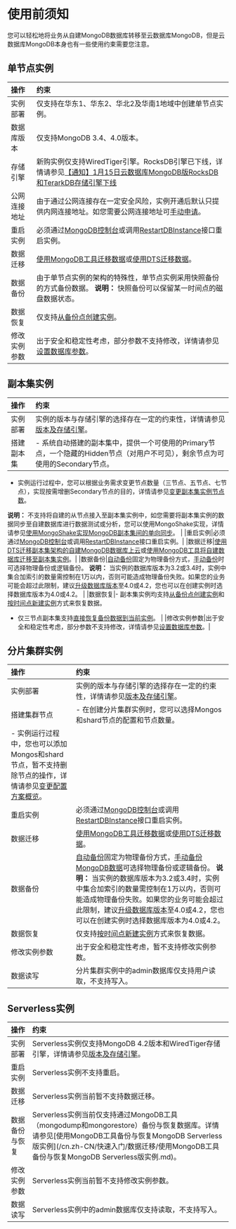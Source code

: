 # 使用前须知

您可以轻松地将业务从自建MongoDB数据库转移至云数据库MongoDB，但是云数据库MongoDB本身也有一些使用约束需要您注意。

## 单节点实例

|操作|约束|
|:-|:-|
|实例部署|仅支持在华东1、华东2、华北2及华南1地域中创建单节点实例。|
|数据库版本|仅支持MongoDB 3.4、4.0版本。|
|存储引擎|新购实例仅支持WiredTiger引擎。RocksDB引擎已下线，详情请参见[【通知】1月15日云数据库MongoDB版RocksDB和TerarkDB存储引擎下线](/cn.zh-CN/产品通知/【通知】1月15日云数据库MongoDB版RocksDB和TerarkDB存储引擎下线.md) |
|公网连接地址|由于通过公网连接存在一定安全风险，实例开通后默认只提供内网连接地址。如您需要公网连接地址可[手动申请](/cn.zh-CN/用户指南/管理网络连接/公网连接地址/申请公网连接地址.md)。|
|重启实例|必须通过[MongoDB控制台](https://mongodb.console.aliyun.com/)或调用[RestartDBInstance](/cn.zh-CN/API参考/实例管理/RestartDBInstance.md)接口重启实例。|
|数据迁移|[使用MongoDB工具迁移数据](/cn.zh-CN/快速入门/数据迁移/使用MongoDB工具将自建数据库迁移至单节点实例.md)或[使用DTS迁移数据](/cn.zh-CN/快速入门/数据迁移/使用DTS迁移副本集架构的自建MongoDB数据库上云.md)。|
|数据备份|由于单节点实例的架构的特殊性，单节点实例采用快照备份的方式备份数据。 **说明：** 快照备份可以保留某一时间点的磁盘数据状态。 |
|数据恢复|仅支持[从备份点创建实例](/cn.zh-CN/用户指南/数据恢复/从备份点创建实例.md)。|
|修改实例参数|出于安全和稳定性考虑，部分参数不支持修改，详情请参见[设置数据库参数](/cn.zh-CN/用户指南/参数设置/设置数据库参数.md)。|

## 副本集实例

|操作|约束|
|:-|:-|
|实例部署|实例的版本与存储引擎的选择存在一定的约束性，详情请参见[版本及存储引擎](/cn.zh-CN/产品简介/版本及存储引擎.md)。|
|搭建副本集|-   系统自动搭建的副本集中，提供一个可使用的Primary节点，一个隐藏的Hidden节点（对用户不可见），剩余节点为可使用的Secondary节点。
-   实例运行过程中，您可以根据业务需求变更节点数量（三节点、五节点、七节点），实现按需增删Secondary节点的目的，详情请参见[变更副本集实例节点数](/cn.zh-CN/用户指南/实例管理/变更实例配置/变更副本集实例节点数.md)。

**说明：** 不支持将自建的从节点接入至副本集实例中，如您需要将副本集实例的数据同步至自建数据库进行数据测试或分析，您可以使用MongoShake实现，详情请参见[使用MongoShake实现MongoDB副本集间的单向同步](/cn.zh-CN/用户指南/数据迁移和同步/数据同步/使用MongoShake实现MongoDB副本集间的单向同步.md)。 |
|重启实例|必须通过[MongoDB控制台](https://mongodb.console.aliyun.com/)或调用[RestartDBInstance](/cn.zh-CN/API参考/实例管理/RestartDBInstance.md)接口重启实例。|
|数据迁移|[使用DTS迁移副本集架构的自建MongoDB数据库上云](/cn.zh-CN/快速入门/数据迁移/使用DTS迁移副本集架构的自建MongoDB数据库上云.md)或[使用MongoDB工具将自建数据库迁移至副本集实例](/cn.zh-CN/快速入门/数据迁移/使用MongoDB工具将自建数据库迁移至副本集实例.md)。|
|数据备份|[自动备份](/cn.zh-CN/用户指南/数据备份/设置自动备份MongoDB数据.md)固定为物理备份方式，[手动备份](/cn.zh-CN/用户指南/数据备份/手动备份MongoDB数据.md)时可选择物理备份或逻辑备份。 **说明：** 当实例的数据库版本为3.2或3.4时，实例中集合加索引的数量需控制在1万以内，否则可能造成物理备份失败。如果您的业务可能会超过此限制，建议[升级数据库版本](/cn.zh-CN/用户指南/实例管理/数据库升级/升级数据库版本.md)至4.0或4.2，您也可以在创建实例时选择数据库版本为4.0或4.2。 |
|数据恢复|-   副本集实例均支持[从备份点创建实例](/cn.zh-CN/用户指南/数据恢复/从备份点创建实例.md)和[按时间点新建实例](/cn.zh-CN/用户指南/数据恢复/按时间点新建实例.md)方式来恢复数据。
-   仅三节点副本集支持[直接恢复备份数据到当前实例](/cn.zh-CN/用户指南/数据恢复/直接恢复备份数据到当前实例.md)。 |
|修改实例参数|出于安全和稳定性考虑，部分参数不支持修改，详情请参见[设置数据库参数](/cn.zh-CN/用户指南/参数设置/设置数据库参数.md)。|

## 分片集群实例

|操作|约束|
|:-|:-|
|实例部署|实例的版本与存储引擎的选择存在一定的约束性，详情请参见[版本及存储引擎](/cn.zh-CN/产品简介/版本及存储引擎.md)。|
|搭建集群节点|-   在创建分片集群实例时，您可以选择Mongos和shard节点的配置和节点数量。
-   实例运行过程中，您也可以添加Mongos和shard节点，暂不支持删除节点的操作，详情请参见[变更配置方案概览](/cn.zh-CN/用户指南/实例管理/变更实例配置/变更配置方案概览.md)。 |
|重启实例|必须通过[MongoDB控制台](https://mongodb.console.aliyun.com/)或调用[RestartDBInstance](/cn.zh-CN/API参考/实例管理/RestartDBInstance.md)接口重启实例。|
|数据迁移|[使用MongoDB工具迁移数据](/cn.zh-CN/快速入门/数据迁移/使用MongoDB工具迁移自建数据库上云.md)或[使用DTS迁移数据](/cn.zh-CN/快速入门/数据迁移/使用DTS迁移分片集群架构的自建MongoDB数据库上云.md)。 |
|数据备份|[自动备份](/cn.zh-CN/用户指南/数据备份/设置自动备份MongoDB数据.md)固定为物理备份方式，[手动备份MongoDB数据](/cn.zh-CN/用户指南/数据备份/手动备份MongoDB数据.md)可选择物理备份或逻辑备份。 **说明：** 当实例的数据库版本为3.2或3.4时，实例中集合加索引的数量需控制在1万以内，否则可能造成物理备份失败。如果您的业务可能会超过此限制，建议[升级数据库版本](/cn.zh-CN/用户指南/实例管理/数据库升级/升级数据库版本.md)至4.0或4.2，您也可以在创建实例时选择数据库版本为4.0或4.2。 |
|数据恢复|仅支持[按时间点新建实例](/cn.zh-CN/用户指南/数据恢复/按时间点新建实例.md)方式来恢复数据。|
|修改实例参数|出于安全和稳定性考虑，暂不支持修改实例参数。|
|数据读写|分片集群实例中的admin数据库仅支持用户读取，不支持写入。|

## Serverless实例

|操作|约束|
|:-|:-|
|实例部署|Serverless实例仅支持MongoDB 4.2版本和WiredTiger存储引擎，详情请参见[版本及存储引擎](/cn.zh-CN/产品简介/版本及存储引擎.md)。|
|重启实例|Serverless实例不支持重启。|
|数据迁移|Serverless实例当前暂不支持数据迁移。|
|数据备份与恢复|Serverless实例当前仅支持通过MongoDB工具（mongodump和mongorestore）备份与恢复数据库。详情请参见[使用MongoDB工具备份与恢复MongoDB Serverless版实例](/cn.zh-CN/快速入门/数据迁移/使用MongoDB工具备份与恢复MongoDB Serverless版实例.md)。|
|修改实例参数|Serverless实例当前暂不支持修改实例参数。|
|数据读写|Serverless实例中的admin数据库仅支持读取，不支持写入。|

